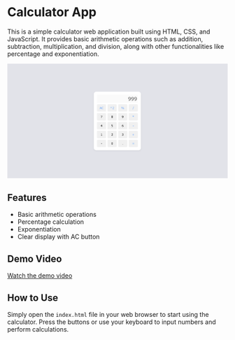 # Calculator App

This is a simple calculator web application built using HTML, CSS, and JavaScript. It provides basic arithmetic operations such as addition, subtraction, multiplication, and division, along with other functionalities like percentage and exponentiation.

![Calculator Screenshot](screenshot.png)

## Features

- Basic arithmetic operations
- Percentage calculation
- Exponentiation
- Clear display with AC button

## Demo Video

[Watch the demo video](demo.mp4)

## How to Use

Simply open the `index.html` file in your web browser to start using the calculator. Press the buttons or use your keyboard to input numbers and perform calculations.